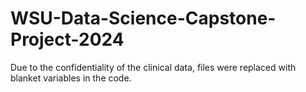 # WSU-Data-Science-Capstone-Project-2024

Due to the confidentiality of the clinical data, files were replaced with blanket variables in the code.
